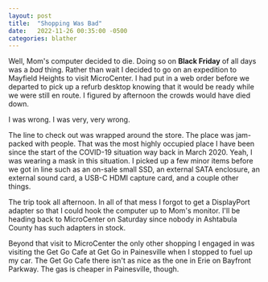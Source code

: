 ```yaml
---
layout: post
title:  "Shopping Was Bad"
date:   2022-11-26 00:35:00 -0500
categories: blather
---
```

Well, Mom's computer decided to die.  Doing so on **Black Friday** of all days was a *bad* thing.  Rather than wait I decided to go on an expedition to Mayfield Heights to visit MicroCenter.  I had put in a web order before we departed to pick up a refurb desktop knowing that it would be ready while we were still en route.  I figured by afternoon the crowds would have died down.

I was wrong.  I was very, very wrong.

The line to check out was wrapped around the store.  The place was jam-packed with people.  That was the most highly occupied place I have been since the start of the COVID-19 situation way back in March 2020.  Yeah, I was wearing a mask in this situation.  I picked up a few minor items before we got in line such as an on-sale small SSD, an external SATA enclosure, an external sound card, a USB-C HDMI capture card, and a couple other things.

The trip took all afternoon.  In all of that mess I forgot to get a DisplayPort adapter so that I could hook the computer up to Mom's monitor.  I'll be heading back to MicroCenter on Saturday since nobody in Ashtabula County has such adapters in stock.

Beyond that visit to MicroCenter the only other shopping I engaged in was visiting the Get Go Cafe at Get Go in Painesville when I stopped to fuel up my car.  The Get Go Cafe there isn't as nice as the one in Erie on Bayfront Parkway.  The gas is cheaper in Painesville, though.

